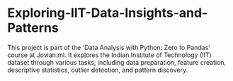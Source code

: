 # Exploring-IIT-Data-Insights-and-Patterns
This project is part of the 'Data Analysis with Python: Zero to Pandas' course at Jovian.ml. It explores the Indian Institute of Technology (IIT) dataset through various tasks, including data preparation, feature creation, descriptive statistics, outlier detection, and pattern discovery. 
